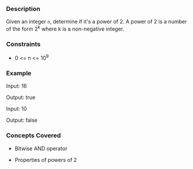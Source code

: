### Description

Given an integer `n`, determine if it's a power of 2.  A power of 2 is a number of the form 2<sup>k</sup> where k is a non-negative integer.

### Constraints

* 0 <= n <= 10<sup>9</sup>

### Example

Input: 16
Output: true

Input: 10
Output: false

### Concepts Covered

* Bitwise AND operator
* Properties of powers of 2